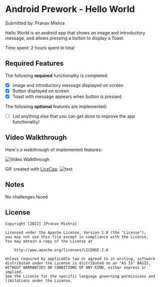 # Android Prework - Hello World

Submitted by: Pranav Mishra

Hello World is an android app that shows an image and introductory message, and allows pressing a button to display a Toast. 

Time spent: 2 hours spent in total

## Required Features

The following **required** functionality is completed:

* [x] Image and introductory message displayed on screen
* [x] Button displayed on screen
* [x] Toast with message appears when button is pressed 

The following **optional** features are implemented:

* [ ] List anything else that you can get done to improve the app functionality!

## Video Walkthrough

Here's a walkthrough of implemented features:

<img src='https://user-images.githubusercontent.com/90290458/179355378-f22b283f-4ec9-427e-9f99-d2e105340fb6.png' title='Video Walkthrough' width='' alt='Video Walkthrough' />

GIF created with [LiceCap](http://www.cockos.com/licecap/).
![test](https://user-images.githubusercontent.com/90290458/179355329-9f883cf0-971e-41d7-9ff5-0b6f4618dfb4.gif)

## Notes

No challenges faced

## License

    Copyright [2022] [Pranav Mishra]

    Licensed under the Apache License, Version 2.0 (the "License");
    you may not use this file except in compliance with the License.
    You may obtain a copy of the License at

        http://www.apache.org/licenses/LICENSE-2.0

    Unless required by applicable law or agreed to in writing, software
    distributed under the License is distributed on an "AS IS" BASIS,
    WITHOUT WARRANTIES OR CONDITIONS OF ANY KIND, either express or implied.
    See the License for the specific language governing permissions and
    limitations under the License.
